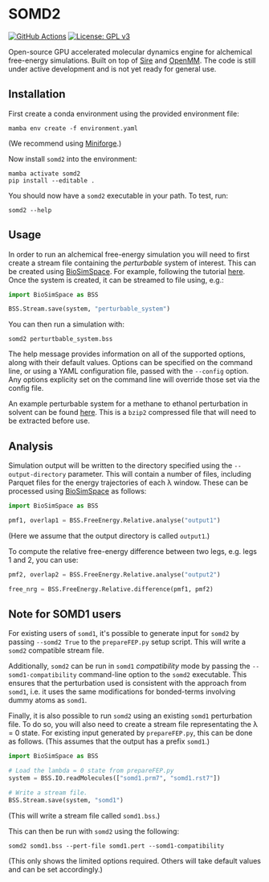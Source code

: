 # SOMD2

[![GitHub Actions](https://github.com/openbiosim/somd2/actions/workflows/main.yaml/badge.svg)](https://github.com/openbiosim/somd2/actions/workflows/main.yaml)
[![License: GPL v3](https://img.shields.io/badge/License-GPLv3-blue.svg)](https://www.gnu.org/licenses/gpl-3.0)

Open-source GPU accelerated molecular dynamics engine for alchemical free-energy
simulations. Built on top of [Sire](https://github.com/OpenBioSim/sire) and [OpenMM](https://github.com/openmm/openmm). The code is still under active development and is not yet ready for general use.

## Installation

First create a conda environment using the provided environment file:

```
mamba env create -f environment.yaml
```

(We recommend using [Miniforge](https://github.com/conda-forge/miniforge).)

Now install `somd2` into the environment:

```
mamba activate somd2
pip install --editable .
```

You should now have a `somd2` executable in your path. To test, run:

```
somd2 --help
```

## Usage

In order to run an alchemical free-energy simulation you will need to
first create a stream file containing the _perturbable_ system of interest.
This can be created using [BioSimSpace](https://github.com/OpenBioSim/biosimspace). For example, following the tutorial
[here](https://biosimspace.openbiosim.org/versions/2023.4.0/tutorials/hydration_freenrg.html). Once the system is created, it can be streamed to file using, e.g.:

```python
import BioSimSpace as BSS

BSS.Stream.save(system, "perturbable_system")
```

You can then run a simulation with:

```
somd2 perturtbable_system.bss
```

The help message provides information on all of the supported options, along
with their default values. Options can be specified on the command line, or
using a YAML configuration file, passed with the `--config` option. Any options
explicity set on the command line will override those set via the config file.

An example perturbable system for a methane to ethanol perturbation in solvent
can be found [here](https://sire.openbiosim.org/m/merged_molecule.s3.bz2).
This is a `bzip2` compressed file that will need to be extracted before use.

## Analysis

Simulation output will be written to the directory specified using the
`--output-directory` parameter. This will contain a number of files, including
Parquet files for the energy trajectories of each λ window. These can be
processed using [BioSimSpace](https://github.com/OpenBioSim/biosimspace) as follows:

```python
import BioSimSpace as BSS

pmf1, overlap1 = BSS.FreeEnergy.Relative.analyse("output1")
```

(Here we assume that the output directory is called `output1`.)

To compute the relative free-energy difference between two legs, e.g.
legs 1 and 2, you can use:

```python
pmf2, overlap2 = BSS.FreeEnergy.Relative.analyse("output2")

free_nrg = BSS.FreeEnergy.Relative.difference(pmf1, pmf2)
```

## Note for SOMD1 users

For existing users of `somd1`, it's possible to generate input for `somd2` by passing
`--somd2 True` to the `prepareFEP.py` setup script. This will write a `somd2` compatible
stream file.

Additionally, `somd2` can be run in `somd1` _compatibility_ mode by passing the
``--somd1-compatibility`` command-line option to the `somd2` executable. This ensures
that the perturbation used is consistent with the approach from `somd1`, i.e.
it uses the same modifications for bonded-terms involving dummy atoms as `somd1`.

Finally, it is also possible to run `somd2` using an existing `somd1` perturbation
file. To do so, you will also need to create a stream file representating the
λ = 0 state. For existing input generated by `prepareFEP.py`, this can be done as
follows. (This assumes that the output has a prefix `somd1`.)

```python
import BioSimSpace as BSS

# Load the lambda = 0 state from prepareFEP.py
system = BSS.IO.readMolecules(["somd1.prm7", "somd1.rst7"])

# Write a stream file.
BSS.Stream.save(system, "somd1")
```

(This will write a stream file called `somd1.bss`.)

This can then be run with `somd2` using the following:

```
somd2 somd1.bss --pert-file somd1.pert --somd1-compatibility
```

(This only shows the limited options required. Others will take default values and can be set accordingly.)
